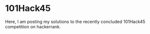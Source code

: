 # 101Hack45
Here, I am posting my solutions to the recently concluded 101Hack45 competition on hackerrank.
